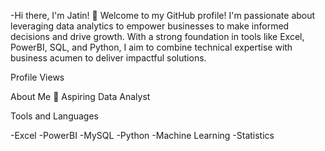 -Hi there, I'm Jatin! 👋
Welcome to my GitHub profile! I'm passionate about leveraging data analytics to empower businesses to make informed decisions and drive growth. With a strong foundation in tools like Excel, PowerBI, SQL, and Python, I aim to combine technical expertise with business acumen to deliver impactful solutions.

Profile Views

About Me
💼 Aspiring Data Analyst

Tools and Languages

-Excel
-PowerBI
-MySQL
-Python
-Machine Learning
-Statistics
